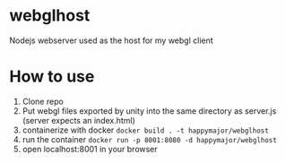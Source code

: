 # webglhost
Nodejs webserver used as the host for my webgl client

# How to use

1. Clone repo
2. Put webgl files exported by unity into the same directory as server.js (server expects an index.html)
3. containerize with docker ```docker build . -t happymajor/webglhost```
4. run the container ```docker run -p 8001:8080 -d happymajor/webglhost``` 
5. open localhost:8001 in your browser
